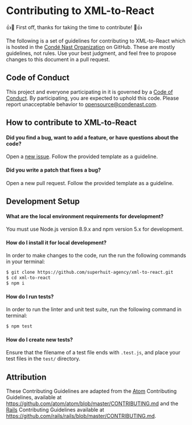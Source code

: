 # Contributing to XML-to-React

:+1::tada: First off, thanks for taking the time to contribute! :tada::+1:

The following is a set of guidelines for contributing to XML-to-React which is hosted in the [Condé Nast Organization](https://github.com/CondeNast) on GitHub. These are mostly guidelines, not rules. Use your best judgment, and feel free to propose changes to this document in a pull request.

## Code of Conduct

This project and everyone participating in it is governed by a [Code of Conduct](CODE_OF_CONDUCT.md). By participating, you are expected to uphold this code. Please report unacceptable behavior to [opensource@condenast.com](mailto:opensource@condenast.com).

## How to contribute to XML-to-React

#### Did you find a bug, want to add a feature, or have questions about the code?

Open a [new issue](https://github.com/superhuit-agency/xml-to-react/issues/new). Follow the provided template as a guideline.

#### Did you write a patch that fixes a bug?

Open a new pull request. Follow the provided template as a guideline.

## Development Setup

#### What are the local environment requirements for development?

You must use Node.js version 8.9.x and npm version 5.x for development.

#### How do I install it for local development?

In order to make changes to the code, run the run the following commands in your terminal:
```sh
$ git clone https://github.com/superhuit-agency/xml-to-react.git
$ cd xml-to-react
$ npm i
```

#### How do I run tests?

In order to run the linter and unit test suite, run the following command in terminal:
```sh
$ npm test
```

#### How do I create new tests?

Ensure that the filename of a test file ends with `.test.js`, and place your test files in the `test/` directory.

## Attribution
These Contributing Guidelines are adapted from the [Atom](https://github.com/atom/atom) Contributing Guidelines,
available at https://github.com/atom/atom/blob/master/CONTRIBUTING.md and the [Rails](https://github.com/rails/rails/blob/master/CONTRIBUTING.md) Contributing Guidelines available at https://github.com/rails/rails/blob/master/CONTRIBUTING.md.
